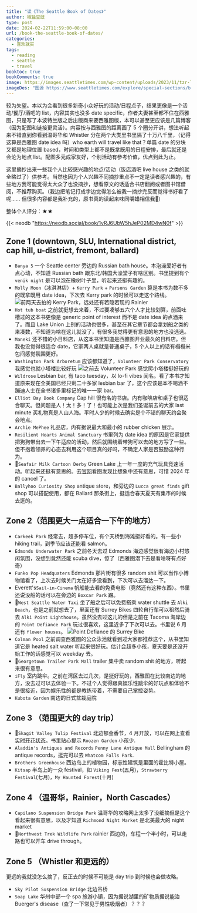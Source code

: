 ```yaml
---
title: "读《The Seattle Book of Dates》"
author: 椒盐豆豉
type: post
date: 2024-02-22T11:59:00-08:00
url: /book-the-seattle-book-of-dates/
categories:
  - 喜欢就买
tags:
  - reading
  - seattle
  - travel
booktoc: true
bookComments: true
image: https://images.seattletimes.com/wp-content/uploads/2023/11/tzr-The-Seattle-Book-of-Dates.jpg?d=1020x655
imageDes: "图源 https://www.seattletimes.com/explore/special-sections/books-and-music-gifts-2023/"
---
```


较为失望。本以为会看到很多新奇小众好玩的活动/日程点子，结果更像是一个活动/餐厅/酒吧的 list，内容其实也没多 date specific，作者夫妻甚至都不住在西雅图，只是写了本波特兰版之后出版商来要西雅图版，本可以甚至更应该是几篇博客（因为配图和链接更灵活）。内容按与西雅图的距离画了 5 个圈分开讲，想法听起来不错直到你看到温哥华和 Whistler 分在两个大类里书里隔了十万八千里，（记得这算是西雅图 date idea 吗）who earth will travel like that？单篇 date 的分块又都是地理位置 based，时间和类型上都不是既拿既用的日程安排，最后就还是会沦为地点 list。配图多元成家友好，个别活动有参考价值，优点到此为止。

这里摘抄出来一些我个人比较感兴趣的地点/活动（饭店酒吧 live house 之类的就全略过了）供参考。当然也因为个人兴趣不同摘抄重点不一定是读者感兴趣的，有些地方我可能觉得太大众了也没摘抄，想看原文的话适合书店翻阅或者图书馆借阅，不推荐购买。（我边把笔记打成字边觉得怎么被我一摘抄完反而觉得书好看了呢…… 但很多内容都是我补充的，原书真的读起来味同嚼蜡相信我🤣）

<!--more-->

整体个人评分：★★

{{< neodb "https://neodb.social/book/1vRJ6UbW5hJeP02MD4wN0f" >}}

## Zone 1 (downtown, SLU, International district, cap hill, u-district, fremont, ballard)
- `Banya 5` 一个 Seattle center 旁边的 Russian bath house。本泡澡爱好者有点心动，不知道 Russian bath 跟东北/韩国大澡堂子有啥区别。书里提到有个 `venik night` 是可以泡在橡树叶子里，听起来还挺有趣的。
- `Molly Moon`（冰淇淋店）+ `Kerry Park` + `Parsons Garden` 算是本书为数不多的既拿既用 date idea，下次去 Kerry park 的时候可以走这个路线。
![前两天去拍的 Kerry Park，远处还有若隐若现的 Rainier](https://media.douchi.space/douchi/media_attachments/files/111/876/242/947/117/694/original/2f5a8e9d3f853bf6.png)
- `Hot tub boat` 之前就挺想去来着，不过要凑够五六个人才比较划算，前面吐槽过的这本书更像是 generic point of interest 而不是 date idea 的点酒来了。而且 Lake Union 上别的活动也很多，甚至在其它章节都会拿划船之类的来凑数，不知道为啥在这儿就没了，有很多我觉得更有意思的地方也没选选。
- `Maneki` 还不错的小日料店，从这本书里知道是西雅图开业最久的日料店。但我也没觉得很适合 date，它家两人桌就是普通桌子，5 个人以上的话有榻榻米包间感觉氛围更好。
- `Washington Park Arboretum` 应该都知道了，`Volunteer Park Conservatory` 我感觉也就小塔楼比较好玩
![之前去 Volunteer Park 感觉爬小塔楼挺好玩的](https://media.douchi.space/douchi/media_attachments/files/109/781/140/781/533/979/original/1e4efd03370e57a1.png)
- `Wildrose` Lesbian bar, 有 taco tuesday，以 lo-fi vibes 闻名。看了本书才知道原来现在全美国已经只剩二十多家 lesbian bar 了，这个应该是本不喝酒不蹦迪人士在全书诸多里标记的唯一一家 bar。
- `Elliot Bay Book Company` Cap hill 很有名的书店。内有咖啡店和桌子也很适合聊天。但问题是人！太！多！了！也可能上次是我们圣诞前去的大家 last minute 买礼物真是人山人海。平时人少的时候去确实是个不错的聊天约会聚会地点。
- `Archie MePhee` 礼品店，内有据说最大和最小的 rubber chicken 展示。
- `Resilient Hearts Animal Sanctuary` 书里列为 date idea 的原因是它家提供把狗狗带出去一下午适应的活动，然后就围绕着带狗可以去的地方写了一些。但不抱着领养的心态去利用这个项目真的好吗，不确定人家是否鼓励这种行为。
- 🌟`Seafair Milk Cartoon Derby` Green Lake 上一年一度的充气玩具竞速活动。听起来还挺有意思的。去[官网](https://www.seafair.org/milk-carton-derby)看图发现比想象中还有意思，可惜 2024 年的 cancel 了。
- `Ballyhoo Curiosity Shop` antique store，和旁边的 `Lucca great finds` gift shop 可以搭配使用，都在 Ballard 那条街上，挺适合春天夏天有集市的时候去逛的。

## Zone 2（范围更大一点适合一下午的地方）
- `Carkeek Park` 经常去，超多停车位，有个天桥到海滩挺好看的。有一些小 hiking trail，到季节应该还能看 salmon。
- `Edmonds Underwater Park` 之前冬天去过 Edmonds 海边感觉很有海边小村悠闲氛围，没想到竟然还能 scuba dive，惊了（西雅图潜下去是看啥呀有点好奇）
- `Funko Pop Headquaters` Edmonds 那片街有很多 random shit 可以当作小博物馆看了，上次去时候关门太在好多没看到，下次可以去溜达一下。
- Everett's`Sail-in-Cinema` 帆船能去看的免费电影（竟然还有这种东西）。书里还说没船的话可以在旁边的 `Boxcar Park` 蹭。
- 🌟`West Seattle Water Taxi` 坐了船之后可以免费搭乘 water shuttle 去 `Alki Beach`，也是之前就想去了，里面还有 Surrey Bikes 四轮自行车可以租然后骑去 `Alki Point Lighthouse`。虽然没去过这儿的但是之前在 Tacoma 海岸边的 `Point Defiance Park` 玩过很喜欢，这里近多了下次可以去。书里说 6 月还有 `flower houses`。
![Point Defiance 的 Surrey Bike](https://media.douchi.space/douchi/media_attachments/files/110/845/402/566/784/809/original/5f086ab29c846000.jpeg)
- `Colman Pool` 之前调查西雅图的公众泳池就看到过大家都推荐这个，从书里知道它是 heated salt water 听起来很好玩。估计会超多小孩，夏天要是还没开始工作的话感觉可以 weekday 去。
- 🌟`Georgetown Trailer Park Mall` trailer 集中卖 random shit 的地方，听起来很有意思。
- `iFly` 室内跳伞。之前在湾区去过几次，是挺好玩的，西雅图在比较南边的地方，没去过可以去体验一下。不过个人觉得跟真娱乐性跳伞的好玩点和体验不是很接近，因为娱乐性的都是教练带着，不需要自己掌控姿势。
- `Kubota Garden` 南边的日式盆栽庭院

## Zone 3 （范围更大的 day trip）
- 🌟`Skagit Valley Tulip Festival` 北边郁金香节，4 月开放，可以在网上查看[实时开花状态](https://tulipfestival.org/bloom-status)。书里贴心提示 `Roozen Garden` 小孩少.
- `Aladdin's Antiques and Records` `Penny Lane Antique Mall` Bellingham 的 antique records，逛完可以去 `Whatcom Falls Park`.
- `Brothers Greenhouse` 西边岛上的植物园，标志性建筑是里面的霍比特小屋。
- `Kitsap` 半岛上的一众 festival，如 `Viking Fest`(五月)，`Strawberry Festival`(七月)，`My Haunted Forest`(十月)

## Zone 4 （温哥华，Rainier，North Cascades）
- `Capilano Suspension Bridge Park` 温哥华的攻略网上太多了没细摘但是这个看起来很有意思，以及才知道 `Richmond Night Market` 是北美最大的 night market
- 🌟`Northwest Trek Wildlife Park` rainier 西边的，车程一个半小时，可以走路也可以开车 drive through。

## Zone 5 （Whistler 和更远的）
更远的我就没怎么摘了，反正去的时候不可能是 day trip 到时候也会做攻略。
- `Sky Pilot Suspension Bridge` 北边吊桥
- `Soap Lake` 华州中部一个 spa 旅游小镇，因为据说湖里的矿物质据说能治 Buerger's disease（查了一下常见于男性吸烟者）？？？
